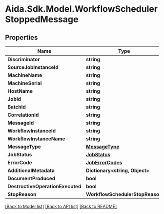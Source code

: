 # Aida.Sdk.Model.WorkflowSchedulerStoppedMessage

## Properties

Name | Type | Description | Notes
------------ | ------------- | ------------- | -------------
**Discriminator** | **string** |  | 
**SourceJobInstanceId** | **string** |  | [optional] 
**MachineName** | **string** |  | [optional] 
**MachineSerial** | **string** |  | [optional] 
**HostName** | **string** |  | [optional] 
**JobId** | **string** |  | [optional] 
**BatchId** | **string** |  | [optional] 
**CorrelationId** | **string** |  | [optional] 
**MessageId** | **string** |  | [optional] 
**WorkflowInstanceId** | **string** |  | [optional] 
**WorkflowInstanceName** | **string** |  | [optional] 
**MessageType** | [**MessageType**](MessageType.md) |  | [optional] 
**JobStatus** | [**JobStatus**](JobStatus.md) |  | [optional] 
**ErrorCode** | [**JobErrorCodes**](JobErrorCodes.md) |  | [optional] 
**AdditionalMetadata** | **Dictionary&lt;string, Object&gt;** |  | [optional] 
**DocumentProduced** | **bool** |  | [optional] 
**DestructiveOperationExecuted** | **bool** |  | [optional] 
**StopReason** | **WorkflowSchedulerStopReason** |  | [optional] 

[[Back to Model list]](../README.md#documentation-for-models) [[Back to API list]](../README.md#documentation-for-api-endpoints) [[Back to README]](../README.md)

